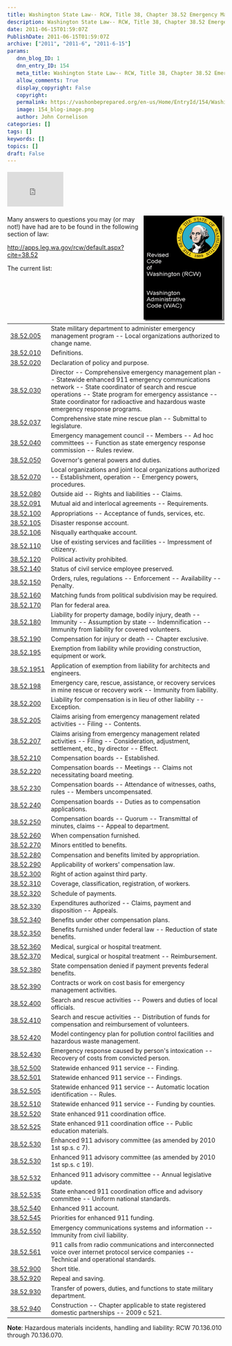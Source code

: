 ```yaml
---
title: Washington State Law-- RCW, Title 38, Chapter 38.52 Emergency Management
description: Washington State Law-- RCW, Title 38, Chapter 38.52 Emergency Management
date: 2011-06-15T01:59:07Z
PublishDate: 2011-06-15T01:59:07Z
archive: ["2011", "2011-6", "2011-6-15"]
params:
   dnn_blog_ID: 1
   dnn_entry_ID: 154
   meta_title: Washington State Law-- RCW, Title 38, Chapter 38.52 Emergency Management
   allow_comments: True
   display_copyright: False
   copyright: 
   permalink: https://vashonbeprepared.org/en-us/Home/EntryId/154/Washington-State-Law-RCW-Title-38-Chapter-38-52-Emergency-Management
   image: 154_blog-image.png
   author: John Cornelison
categories: []
tags: []
keywords: []
topics: []
draft: False
---
```


<div class="wlWriterHeaderFooter" style="float:none; margin:0px; padding:4px 0px 4px 0px;"><iframe src="http://www.facebook.com/widgets/like.php?href=http://vashoneoc.org/Blogs/VashonPreparedness/tabid/164/EntryId/154/Washington-State-Law-RCW-Title-38-Chapter-38-52-Emergency-Management.aspx" scrolling="no" frameborder="0" style="border:none; width:130px; height:80px"></iframe></div><p><a href="/images/dnnBlog/1/154/Windows-Live-Writer-Washington-State.52-Emergency-Management_FD19-wa_rcw_wac_2.gif"><img style="background-image: none; border-bottom: 0px; border-left: 0px; margin: 0px 0px 5px 5px; padding-left: 0px; padding-right: 0px; display: inline; float: right; border-top: 0px; border-right: 0px; padding-top: 0px" title="wa_rcw_wac" border="0" alt="wa_rcw_wac" align="right" src="/images/dnnBlog/1/154/Windows-Live-Writer-Washington-State.52-Emergency-Management_FD19-wa_rcw_wac_thumb.gif" width="188" height="244" /></a>Many answers to questions you may (or may not!) have had are to be found in the following section of law:</p>  <p><a title="http://apps.leg.wa.gov/rcw/default.aspx?cite=38.52" href="http://apps.leg.wa.gov/rcw/default.aspx?cite=38.52">http://apps.leg.wa.gov/rcw/default.aspx?cite=38.52</a></p>  <p>The current list:</p>  <table cellspacing="0" cellpadding="0"><tbody>     <tr>       <td width="77"><a href="http://apps.leg.wa.gov/rcw/default.aspx?cite=38.52.005" target="_parent">38.52.005</a></td>        <td width="867">State military department to administer emergency management program -- Local organizations authorized to change name.</td>     </tr>      <tr>       <td width="77"><a href="http://apps.leg.wa.gov/rcw/default.aspx?cite=38.52.010" target="_parent">38.52.010</a></td>        <td width="867">Definitions.</td>     </tr>      <tr>       <td width="77"><a href="http://apps.leg.wa.gov/rcw/default.aspx?cite=38.52.020" target="_parent">38.52.020</a></td>        <td width="867">Declaration of policy and purpose.</td>     </tr>      <tr>       <td width="77"><a href="http://apps.leg.wa.gov/rcw/default.aspx?cite=38.52.030" target="_parent">38.52.030</a></td>        <td width="867">Director -- Comprehensive emergency management plan -- Statewide enhanced 911 emergency communications network -- State coordinator of search and rescue operations -- State program for emergency assistance -- State coordinator for radioactive and hazardous waste emergency response programs.</td>     </tr>      <tr>       <td width="77"><a href="http://apps.leg.wa.gov/rcw/default.aspx?cite=38.52.037" target="_parent">38.52.037</a></td>        <td width="867">Comprehensive state mine rescue plan -- Submittal to legislature.</td>     </tr>      <tr>       <td width="77"><a href="http://apps.leg.wa.gov/rcw/default.aspx?cite=38.52.040" target="_parent">38.52.040</a></td>        <td width="867">Emergency management council -- Members -- Ad hoc committees -- Function as state emergency response commission -- Rules review.</td>     </tr>      <tr>       <td width="77"><a href="http://apps.leg.wa.gov/rcw/default.aspx?cite=38.52.050" target="_parent">38.52.050</a></td>        <td width="867">Governor's general powers and duties.</td>     </tr>      <tr>       <td width="77"><a href="http://apps.leg.wa.gov/rcw/default.aspx?cite=38.52.070" target="_parent">38.52.070</a></td>        <td width="867">Local organizations and joint local organizations authorized -- Establishment, operation -- Emergency powers, procedures.</td>     </tr>      <tr>       <td width="77"><a href="http://apps.leg.wa.gov/rcw/default.aspx?cite=38.52.080" target="_parent">38.52.080</a></td>        <td width="867">Outside aid -- Rights and liabilities -- Claims.</td>     </tr>      <tr>       <td width="77"><a href="http://apps.leg.wa.gov/rcw/default.aspx?cite=38.52.091" target="_parent">38.52.091</a></td>        <td width="867">Mutual aid and interlocal agreements -- Requirements.</td>     </tr>      <tr>       <td width="77"><a href="http://apps.leg.wa.gov/rcw/default.aspx?cite=38.52.100" target="_parent">38.52.100</a></td>        <td width="867">Appropriations -- Acceptance of funds, services, etc.</td>     </tr>      <tr>       <td width="77"><a href="http://apps.leg.wa.gov/rcw/default.aspx?cite=38.52.105" target="_parent">38.52.105</a></td>        <td width="867">Disaster response account.</td>     </tr>      <tr>       <td width="77"><a href="http://apps.leg.wa.gov/rcw/default.aspx?cite=38.52.106" target="_parent">38.52.106</a></td>        <td width="867">Nisqually earthquake account.</td>     </tr>      <tr>       <td width="77"><a href="http://apps.leg.wa.gov/rcw/default.aspx?cite=38.52.110" target="_parent">38.52.110</a></td>        <td width="867">Use of existing services and facilities -- Impressment of citizenry.</td>     </tr>      <tr>       <td width="77"><a href="http://apps.leg.wa.gov/rcw/default.aspx?cite=38.52.120" target="_parent">38.52.120</a></td>        <td width="867">Political activity prohibited.</td>     </tr>      <tr>       <td width="77"><a href="http://apps.leg.wa.gov/rcw/default.aspx?cite=38.52.140" target="_parent">38.52.140</a></td>        <td width="867">Status of civil service employee preserved.</td>     </tr>      <tr>       <td width="77"><a href="http://apps.leg.wa.gov/rcw/default.aspx?cite=38.52.150" target="_parent">38.52.150</a></td>        <td width="867">Orders, rules, regulations -- Enforcement -- Availability -- Penalty.</td>     </tr>      <tr>       <td width="77"><a href="http://apps.leg.wa.gov/rcw/default.aspx?cite=38.52.160" target="_parent">38.52.160</a></td>        <td width="867">Matching funds from political subdivision may be required.</td>     </tr>      <tr>       <td width="77"><a href="http://apps.leg.wa.gov/rcw/default.aspx?cite=38.52.170" target="_parent">38.52.170</a></td>        <td width="867">Plan for federal area.</td>     </tr>      <tr>       <td width="77"><a href="http://apps.leg.wa.gov/rcw/default.aspx?cite=38.52.180" target="_parent">38.52.180</a></td>        <td width="867">Liability for property damage, bodily injury, death -- Immunity -- Assumption by state -- Indemnification -- Immunity from liability for covered volunteers.</td>     </tr>      <tr>       <td width="77"><a href="http://apps.leg.wa.gov/rcw/default.aspx?cite=38.52.190" target="_parent">38.52.190</a></td>        <td width="867">Compensation for injury or death -- Chapter exclusive.</td>     </tr>      <tr>       <td width="77"><a href="http://apps.leg.wa.gov/rcw/default.aspx?cite=38.52.195" target="_parent">38.52.195</a></td>        <td width="867">Exemption from liability while providing construction, equipment or work.</td>     </tr>      <tr>       <td width="77"><a href="http://apps.leg.wa.gov/rcw/default.aspx?cite=38.52.1951" target="_parent">38.52.1951</a></td>        <td width="867">Application of exemption from liability for architects and engineers.</td>     </tr>      <tr>       <td width="77"><a href="http://apps.leg.wa.gov/rcw/default.aspx?cite=38.52.198" target="_parent">38.52.198</a></td>        <td width="867">Emergency care, rescue, assistance, or recovery services in mine rescue or recovery work -- Immunity from liability.</td>     </tr>      <tr>       <td width="77"><a href="http://apps.leg.wa.gov/rcw/default.aspx?cite=38.52.200" target="_parent">38.52.200</a></td>        <td width="867">Liability for compensation is in lieu of other liability -- Exception.</td>     </tr>      <tr>       <td width="77"><a href="http://apps.leg.wa.gov/rcw/default.aspx?cite=38.52.205" target="_parent">38.52.205</a></td>        <td width="867">Claims arising from emergency management related activities -- Filing -- Contents.</td>     </tr>      <tr>       <td width="77"><a href="http://apps.leg.wa.gov/rcw/default.aspx?cite=38.52.207" target="_parent">38.52.207</a></td>        <td width="867">Claims arising from emergency management related activities -- Filing -- Consideration, adjustment, settlement, etc., by director -- Effect.</td>     </tr>      <tr>       <td width="77"><a href="http://apps.leg.wa.gov/rcw/default.aspx?cite=38.52.210" target="_parent">38.52.210</a></td>        <td width="867">Compensation boards -- Established.</td>     </tr>      <tr>       <td width="77"><a href="http://apps.leg.wa.gov/rcw/default.aspx?cite=38.52.220" target="_parent">38.52.220</a></td>        <td width="867">Compensation boards -- Meetings -- Claims not necessitating board meeting.</td>     </tr>      <tr>       <td width="77"><a href="http://apps.leg.wa.gov/rcw/default.aspx?cite=38.52.230" target="_parent">38.52.230</a></td>        <td width="867">Compensation boards -- Attendance of witnesses, oaths, rules -- Members uncompensated.</td>     </tr>      <tr>       <td width="77"><a href="http://apps.leg.wa.gov/rcw/default.aspx?cite=38.52.240" target="_parent">38.52.240</a></td>        <td width="867">Compensation boards -- Duties as to compensation applications.</td>     </tr>      <tr>       <td width="77"><a href="http://apps.leg.wa.gov/rcw/default.aspx?cite=38.52.250" target="_parent">38.52.250</a></td>        <td width="867">Compensation boards -- Quorum -- Transmittal of minutes, claims -- Appeal to department.</td>     </tr>      <tr>       <td width="77"><a href="http://apps.leg.wa.gov/rcw/default.aspx?cite=38.52.260" target="_parent">38.52.260</a></td>        <td width="867">When compensation furnished.</td>     </tr>      <tr>       <td width="77"><a href="http://apps.leg.wa.gov/rcw/default.aspx?cite=38.52.270" target="_parent">38.52.270</a></td>        <td width="867">Minors entitled to benefits.</td>     </tr>      <tr>       <td width="77"><a href="http://apps.leg.wa.gov/rcw/default.aspx?cite=38.52.280" target="_parent">38.52.280</a></td>        <td width="867">Compensation and benefits limited by appropriation.</td>     </tr>      <tr>       <td width="77"><a href="http://apps.leg.wa.gov/rcw/default.aspx?cite=38.52.290" target="_parent">38.52.290</a></td>        <td width="867">Applicability of workers' compensation law.</td>     </tr>      <tr>       <td width="77"><a href="http://apps.leg.wa.gov/rcw/default.aspx?cite=38.52.300" target="_parent">38.52.300</a></td>        <td width="867">Right of action against third party.</td>     </tr>      <tr>       <td width="77"><a href="http://apps.leg.wa.gov/rcw/default.aspx?cite=38.52.310" target="_parent">38.52.310</a></td>        <td width="867">Coverage, classification, registration, of workers.</td>     </tr>      <tr>       <td width="77"><a href="http://apps.leg.wa.gov/rcw/default.aspx?cite=38.52.320" target="_parent">38.52.320</a></td>        <td width="867">Schedule of payments.</td>     </tr>      <tr>       <td width="77"><a href="http://apps.leg.wa.gov/rcw/default.aspx?cite=38.52.330" target="_parent">38.52.330</a></td>        <td width="867">Expenditures authorized -- Claims, payment and disposition -- Appeals.</td>     </tr>      <tr>       <td width="77"><a href="http://apps.leg.wa.gov/rcw/default.aspx?cite=38.52.340" target="_parent">38.52.340</a></td>        <td width="867">Benefits under other compensation plans.</td>     </tr>      <tr>       <td width="77"><a href="http://apps.leg.wa.gov/rcw/default.aspx?cite=38.52.350" target="_parent">38.52.350</a></td>        <td width="867">Benefits furnished under federal law -- Reduction of state benefits.</td>     </tr>      <tr>       <td width="77"><a href="http://apps.leg.wa.gov/rcw/default.aspx?cite=38.52.360" target="_parent">38.52.360</a></td>        <td width="867">Medical, surgical or hospital treatment.</td>     </tr>      <tr>       <td width="77"><a href="http://apps.leg.wa.gov/rcw/default.aspx?cite=38.52.370" target="_parent">38.52.370</a></td>        <td width="867">Medical, surgical or hospital treatment -- Reimbursement.</td>     </tr>      <tr>       <td width="77"><a href="http://apps.leg.wa.gov/rcw/default.aspx?cite=38.52.380" target="_parent">38.52.380</a></td>        <td width="867">State compensation denied if payment prevents federal benefits.</td>     </tr>      <tr>       <td width="77"><a href="http://apps.leg.wa.gov/rcw/default.aspx?cite=38.52.390" target="_parent">38.52.390</a></td>        <td width="867">Contracts or work on cost basis for emergency management activities.</td>     </tr>      <tr>       <td width="77"><a href="http://apps.leg.wa.gov/rcw/default.aspx?cite=38.52.400" target="_parent">38.52.400</a></td>        <td width="867">Search and rescue activities -- Powers and duties of local officials.</td>     </tr>      <tr>       <td width="77"><a href="http://apps.leg.wa.gov/rcw/default.aspx?cite=38.52.410" target="_parent">38.52.410</a></td>        <td width="867">Search and rescue activities -- Distribution of funds for compensation and reimbursement of volunteers.</td>     </tr>      <tr>       <td width="77"><a href="http://apps.leg.wa.gov/rcw/default.aspx?cite=38.52.420" target="_parent">38.52.420</a></td>        <td width="867">Model contingency plan for pollution control facilities and hazardous waste management.</td>     </tr>      <tr>       <td width="77"><a href="http://apps.leg.wa.gov/rcw/default.aspx?cite=38.52.430" target="_parent">38.52.430</a></td>        <td width="867">Emergency response caused by person's intoxication -- Recovery of costs from convicted person.</td>     </tr>      <tr>       <td width="77"><a href="http://apps.leg.wa.gov/rcw/default.aspx?cite=38.52.500" target="_parent">38.52.500</a></td>        <td width="867">Statewide enhanced 911 service -- Finding.</td>     </tr>      <tr>       <td width="77"><a href="http://apps.leg.wa.gov/rcw/default.aspx?cite=38.52.501" target="_parent">38.52.501</a></td>        <td width="867">Statewide enhanced 911 service -- Findings.</td>     </tr>      <tr>       <td width="77"><a href="http://apps.leg.wa.gov/rcw/default.aspx?cite=38.52.505" target="_parent">38.52.505</a></td>        <td width="867">Statewide enhanced 911 service -- Automatic location identification -- Rules.</td>     </tr>      <tr>       <td width="77"><a href="http://apps.leg.wa.gov/rcw/default.aspx?cite=38.52.510" target="_parent">38.52.510</a></td>        <td width="867">Statewide enhanced 911 service -- Funding by counties.</td>     </tr>      <tr>       <td width="77"><a href="http://apps.leg.wa.gov/rcw/default.aspx?cite=38.52.520" target="_parent">38.52.520</a></td>        <td width="867">State enhanced 911 coordination office.</td>     </tr>      <tr>       <td width="77"><a href="http://apps.leg.wa.gov/rcw/default.aspx?cite=38.52.525" target="_parent">38.52.525</a></td>        <td width="867">State enhanced 911 coordination office -- Public education materials.</td>     </tr>      <tr>       <td width="77"><a href="http://apps.leg.wa.gov/rcw/default.aspx?cite=38.52.530" target="_parent">38.52.530</a></td>        <td width="867">Enhanced 911 advisory committee (as amended by 2010 1st sp.s. c 7).</td>     </tr>      <tr>       <td width="77"><a href="http://apps.leg.wa.gov/rcw/default.aspx?cite=38.52.530" target="_parent">38.52.530</a></td>        <td width="867">Enhanced 911 advisory committee (as amended by 2010 1st sp.s. c 19).</td>     </tr>      <tr>       <td width="77"><a href="http://apps.leg.wa.gov/rcw/default.aspx?cite=38.52.532" target="_parent">38.52.532</a></td>        <td width="867">Enhanced 911 advisory committee -- Annual legislative update.</td>     </tr>      <tr>       <td width="77"><a href="http://apps.leg.wa.gov/rcw/default.aspx?cite=38.52.535" target="_parent">38.52.535</a></td>        <td width="867">State enhanced 911 coordination office and advisory committee -- Uniform national standards.</td>     </tr>      <tr>       <td width="77"><a href="http://apps.leg.wa.gov/rcw/default.aspx?cite=38.52.540" target="_parent">38.52.540</a></td>        <td width="867">Enhanced 911 account.</td>     </tr>      <tr>       <td width="77"><a href="http://apps.leg.wa.gov/rcw/default.aspx?cite=38.52.545" target="_parent">38.52.545</a></td>        <td width="867">Priorities for enhanced 911 funding.</td>     </tr>      <tr>       <td width="77"><a href="http://apps.leg.wa.gov/rcw/default.aspx?cite=38.52.550" target="_parent">38.52.550</a></td>        <td width="867">Emergency communications systems and information -- Immunity from civil liability.</td>     </tr>      <tr>       <td width="77"><a href="http://apps.leg.wa.gov/rcw/default.aspx?cite=38.52.561" target="_parent">38.52.561</a></td>        <td width="867">911 calls from radio communications and interconnected voice over internet protocol service companies -- Technical and operational standards.</td>     </tr>      <tr>       <td width="77"><a href="http://apps.leg.wa.gov/rcw/default.aspx?cite=38.52.900" target="_parent">38.52.900</a></td>        <td width="867">Short title.</td>     </tr>      <tr>       <td width="77"><a href="http://apps.leg.wa.gov/rcw/default.aspx?cite=38.52.920" target="_parent">38.52.920</a></td>        <td width="867">Repeal and saving.</td>     </tr>      <tr>       <td width="77"><a href="http://apps.leg.wa.gov/rcw/default.aspx?cite=38.52.930" target="_parent">38.52.930</a></td>        <td width="867">Transfer of powers, duties, and functions to state military department.</td>     </tr>      <tr>       <td width="77"><a href="http://apps.leg.wa.gov/rcw/default.aspx?cite=38.52.940" target="_parent">38.52.940</a></td>        <td width="867">Construction -- Chapter applicable to state registered domestic partnerships -- 2009 c 521.</td>     </tr>   </tbody></table> <strong>Note</strong>: Hazardous materials incidents, handling and liability: RCW 70.136.010 through 70.136.070.      
